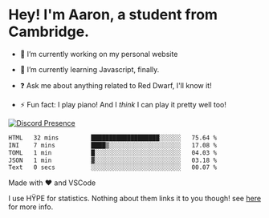 # Hey! I'm Aaron, a student from Cambridge.

- 🔭 I’m currently working on my personal website

- 🌱 I’m currently learning Javascript, finally.

- ❓ Ask me about anything related to Red Dwarf, I'll know it!

- ⚡ Fun fact: I play piano! And I *think* I can play it pretty well too!

[![Discord Presence](https://lanyard.cnrad.dev/api/689805100331696149)](https://discord.com/users/689805100331696149)

<!--START_SECTION:waka-->

```txt
HTML   32 mins         ███████████████████░░░░░░   75.64 %
INI    7 mins          ████▒░░░░░░░░░░░░░░░░░░░░   17.08 %
TOML   1 min           █░░░░░░░░░░░░░░░░░░░░░░░░   04.03 %
JSON   1 min           ▓░░░░░░░░░░░░░░░░░░░░░░░░   03.18 %
Text   0 secs          ░░░░░░░░░░░░░░░░░░░░░░░░░   00.07 %
```

<!--END_SECTION:waka-->
Made with ❤ and VSCode <img src="https://hit.yhype.me/github/profile?user_id=53441990" alt="">

I use HŸPE for statistics. Nothing about them links it to you though! see [here](https://yhype.me/) for more info.
